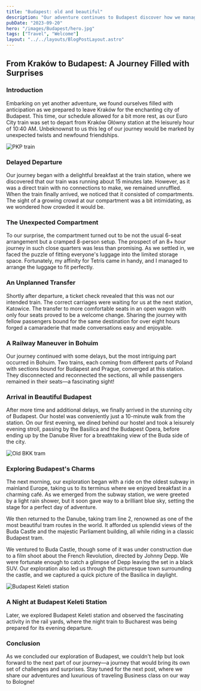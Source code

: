 ```yaml
---
title: "Budapest: old and beautiful"
description: "Our adventure continues to Budapest discover how we managed to get there and how it was visiting."
pubDate: "2023-09-20"
hero: "/images/Budapest/hero.jpg"
tags: ["Travel", "Welcome"]
layout: "../../layouts/BlogPostLayout.astro"
---
```



## From Kraków to Budapest: A Journey Filled with Surprises

### Introduction

Embarking on yet another adventure, we found ourselves filled with anticipation as we prepared to leave Kraków for the enchanting city of Budapest. This time, our schedule allowed for a bit more rest, as our Euro City train was set to depart from Kraków Główny station at the leisurely hour of 10:40 AM. Unbeknownst to us this leg of our journey would be marked by unexpected twists and newfound friendships.

![PKP train](/images/Budapest/pkp_train.jpg)

### Delayed Departure

Our journey began with a delightful breakfast at the train station, where we discovered that our train was running about 15 minutes late. However, as it was a direct train with no connections to make, we remained unruffled. When the train finally arrived, we noticed that it consisted of compartments. The sight of a growing crowd at our compartment was a bit intimidating, as we wondered how crowded it would be.

### The Unexpected Compartment

To our surprise, the compartment turned out to be not the usual 6-seat arrangement but a cramped 8-person setup. The prospect of an 8+ hour journey in such close quarters was less than promising. As we settled in, we faced the puzzle of fitting everyone's luggage into the limited storage space. Fortunately, my affinity for Tetris came in handy, and I managed to arrange the luggage to fit perfectly.

### An Unplanned Transfer

Shortly after departure, a ticket check revealed that this was not our intended train. The correct carriages were waiting for us at the next station, Katowice. The transfer to more comfortable seats in an open wagon with only four seats proved to be a welcome change. Sharing the journey with fellow passengers bound for the same destination for over eight hours forged a camaraderie that made conversations easy and enjoyable.

### A Railway Maneuver in Bohuim

Our journey continued with some delays, but the most intriguing part occurred in Bohuim. Two trains, each coming from different parts of Poland with sections bound for Budapest and Prague, converged at this station. They disconnected and reconnected the sections, all while passengers remained in their seats—a fascinating sight!

### Arrival in Beautiful Budapest

After more time and additional delays, we finally arrived in the stunning city of Budapest. Our hostel was conveniently just a 10-minute walk from the station. On our first evening, we dined behind our hostel and took a leisurely evening stroll, passing by the Basilica and the Budapest Opera, before ending up by the Danube River for a breathtaking view of the Buda side of the city.

![Old BKK tram](/images/Budapest/tram.jpg)

### Exploring Budapest's Charms

The next morning, our exploration began with a ride on the oldest subway in mainland Europe, taking us to its terminus where we enjoyed breakfast in a charming café. As we emerged from the subway station, we were greeted by a light rain shower, but it soon gave way to a brilliant blue sky, setting the stage for a perfect day of adventure.

We then returned to the Danube, taking tram line 2, renowned as one of the most beautiful tram routes in the world. It afforded us splendid views of the Buda Castle and the majestic Parliament building, all while riding in a classic Budapest tram.

We ventured to Buda Castle, though some of it was under construction due to a film shoot about the French Revolution, directed by Johnny Depp. We were fortunate enough to catch a glimpse of Depp leaving the set in a black SUV. Our exploration also led us through the picturesque town surrounding the castle, and we captured a quick picture of the Basilica in daylight.

![Budapest Keleti station](/images/Budapest/station.jpg)

### A Night at Budapest Keleti Station

Later, we explored Budapest Keleti station and observed the fascinating activity in the rail yards, where the night train to Bucharest was being prepared for its evening departure.

### Conclusion

As we concluded our exploration of Budapest, we couldn't help but look forward to the next part of our journey—a journey that would bring its own set of challenges and surprises. Stay tuned for the next post, where we share our adventures and luxurious of traveling Business class on our way to Bologne!